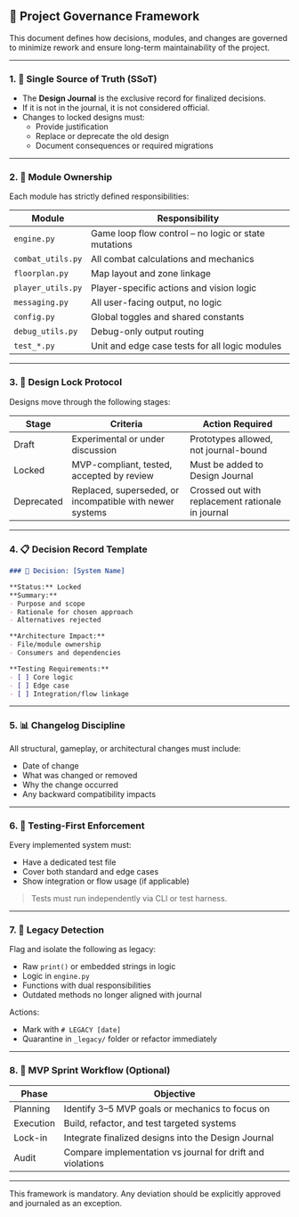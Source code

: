 ## 📏 Project Governance Framework

This document defines how decisions, modules, and changes are governed to minimize rework and ensure long-term maintainability of the project.

---

### 1. 🔐 Single Source of Truth (SSoT)

- The **Design Journal** is the exclusive record for finalized decisions.
- If it is not in the journal, it is not considered official.
- Changes to locked designs must:
  - Provide justification
  - Replace or deprecate the old design
  - Document consequences or required migrations

---

### 2. 🧩 Module Ownership

Each module has strictly defined responsibilities:

| Module            | Responsibility                                       |
| ----------------- | ---------------------------------------------------- |
| `engine.py`       | Game loop flow control – no logic or state mutations |
| `combat_utils.py` | All combat calculations and mechanics                |
| `floorplan.py`    | Map layout and zone linkage                          |
| `player_utils.py` | Player-specific actions and vision logic             |
| `messaging.py`    | All user-facing output, no logic                     |
| `config.py`       | Global toggles and shared constants                  |
| `debug_utils.py`  | Debug-only output routing                            |
| `test_*.py`       | Unit and edge case tests for all logic modules       |

---

### 3. 📑 Design Lock Protocol

Designs move through the following stages:

| Stage      | Criteria                                                 | Action Required                                   |
| ---------- | -------------------------------------------------------- | ------------------------------------------------- |
| Draft      | Experimental or under discussion                         | Prototypes allowed, not journal-bound             |
| Locked     | MVP-compliant, tested, accepted by review                | Must be added to Design Journal                   |
| Deprecated | Replaced, superseded, or incompatible with newer systems | Crossed out with replacement rationale in journal |

---

### 4. 📋 Decision Record Template

```md
### 🧠 Decision: [System Name]

**Status:** Locked  
**Summary:**  
- Purpose and scope  
- Rationale for chosen approach  
- Alternatives rejected  

**Architecture Impact:**  
- File/module ownership  
- Consumers and dependencies  

**Testing Requirements:**  
- [ ] Core logic  
- [ ] Edge case  
- [ ] Integration/flow linkage  
```

---

### 5. 📊 Changelog Discipline

All structural, gameplay, or architectural changes must include:

- Date of change
- What was changed or removed
- Why the change occurred
- Any backward compatibility impacts

---

### 6. 🔬 Testing-First Enforcement

Every implemented system must:

- Have a dedicated test file
- Cover both standard and edge cases
- Show integration or flow usage (if applicable)

> Tests must run independently via CLI or test harness.

---

### 7. 🧼 Legacy Detection

Flag and isolate the following as legacy:

- Raw `print()` or embedded strings in logic
- Logic in `engine.py`
- Functions with dual responsibilities
- Outdated methods no longer aligned with journal

Actions:

- Mark with `# LEGACY [date]`
- Quarantine in `_legacy/` folder or refactor immediately

---

### 8. 🔄 MVP Sprint Workflow (Optional)

| Phase     | Objective                                                  |
| --------- | ---------------------------------------------------------- |
| Planning  | Identify 3–5 MVP goals or mechanics to focus on            |
| Execution | Build, refactor, and test targeted systems                 |
| Lock-in   | Integrate finalized designs into the Design Journal        |
| Audit     | Compare implementation vs journal for drift and violations |

---

This framework is mandatory. Any deviation should be explicitly approved and journaled as an exception.

